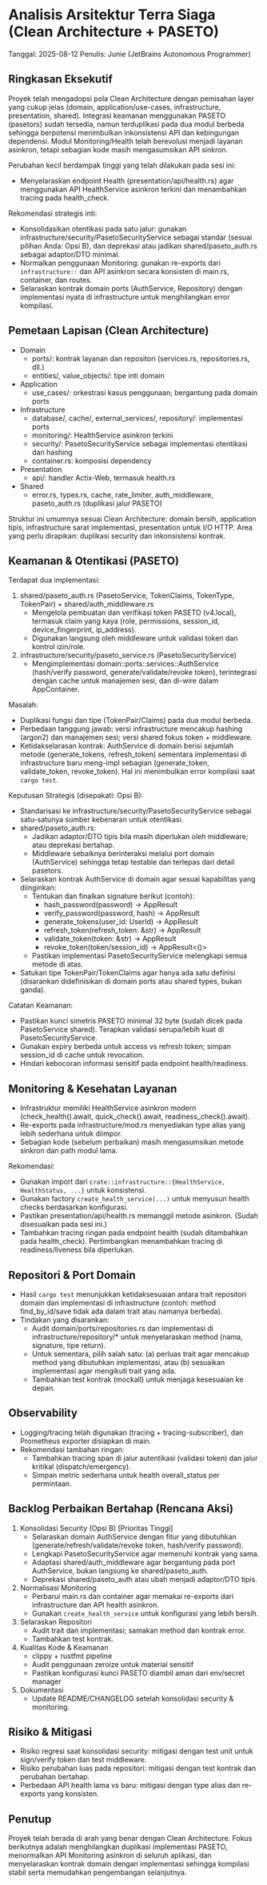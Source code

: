 # Analisis Arsitektur Terra Siaga (Clean Architecture + PASETO)

Tanggal: 2025-08-12
Penulis: Junie (JetBrains Autonomous Programmer)

## Ringkasan Eksekutif
Proyek telah mengadopsi pola Clean Architecture dengan pemisahan layer yang cukup jelas (domain, application/use-cases, infrastructure, presentation, shared). Integrasi keamanan menggunakan PASETO (pasetors) sudah tersedia, namun terduplikasi pada dua modul berbeda sehingga berpotensi menimbulkan inkonsistensi API dan kebingungan dependensi. Modul Monitoring/Health telah berevolusi menjadi layanan asinkron, tetapi sebagian kode masih mengasumsikan API sinkron.

Perubahan kecil berdampak tinggi yang telah dilakukan pada sesi ini:
- Menyelaraskan endpoint Health (presentation/api/health.rs) agar menggunakan API HealthService asinkron terkini dan menambahkan tracing pada health_check.

Rekomendasi strategis inti:
- Konsolidasikan otentikasi pada satu jalur: gunakan infrastructure/security/PasetoSecurityService sebagai standar (sesuai pilihan Anda: Opsi B), dan deprekasi atau jadikan shared/paseto_auth.rs sebagai adaptor/DTO minimal.
- Normalkan penggunaan Monitoring: gunakan re-exports dari `infrastructure::` dan API asinkron secara konsisten di main.rs, container, dan routes.
- Selaraskan kontrak domain ports (AuthService, Repository) dengan implementasi nyata di infrastructure untuk menghilangkan error kompilasi.

## Pemetaan Lapisan (Clean Architecture)
- Domain
  - ports/: kontrak layanan dan repositori (services.rs, repositories.rs, dll.)
  - entities/, value_objects/: tipe inti domain
- Application
  - use_cases/: orkestrasi kasus penggunaan; bergantung pada domain ports
- Infrastructure
  - database/, cache/, external_services/, repository/: implementasi ports
  - monitoring/: HealthService asinkron terkini
  - security/: PasetoSecurityService sebagai implementasi otentikasi dan hashing
  - container.rs: komposisi dependency
- Presentation
  - api/: handler Actix-Web, termasuk health.rs
- Shared
  - error.rs, types.rs, cache, rate_limiter, auth_middleware, paseto_auth.rs (duplikasi jalur PASETO)

Struktur ini umumnya sesuai Clean Architecture: domain bersih, application tipis, infrastructure sarat implementasi, presentation untuk I/O HTTP. Area yang perlu dirapikan: duplikasi security dan inkonsistensi kontrak.

## Keamanan & Otentikasi (PASETO)
Terdapat dua implementasi:
1) shared/paseto_auth.rs (PasetoService, TokenClaims, TokenType, TokenPair) + shared/auth_middleware.rs
   - Mengelola pembuatan dan verifikasi token PASETO (v4.local), termasuk claim yang kaya (role, permissions, session_id, device_fingerprint, ip_address).
   - Digunakan langsung oleh middleware untuk validasi token dan kontrol izin/role.
2) infrastructure/security/paseto_service.rs (PasetoSecurityService)
   - Mengimplementasi domain::ports::services::AuthService (hash/verify password, generate/validate/revoke token), terintegrasi dengan cache untuk manajemen sesi, dan di-wire dalam AppContainer.

Masalah:
- Duplikasi fungsi dan tipe (TokenPair/Claims) pada dua modul berbeda.
- Perbedaan tanggung jawab: versi infrastructure mencakup hashing (argon2) dan manajemen sesi; versi shared fokus token + middleware.
- Ketidakselarasan kontrak: AuthService di domain berisi sejumlah metode (generate_tokens, refresh_token) sementara implementasi di infrastructure baru meng-impl sebagian (generate_token, validate_token, revoke_token). Hal ini menimbulkan error kompilasi saat `cargo test`.

Keputusan Strategis (disepakati: Opsi B):
- Standarisasi ke infrastructure/security/PasetoSecurityService sebagai satu-satunya sumber kebenaran untuk otentikasi.
- shared/paseto_auth.rs:
  - Jadikan adaptor/DTO tipis bila masih diperlukan oleh middleware; atau deprekasi bertahap.
  - Middleware sebaiknya berinteraksi melalui port domain (AuthService) sehingga tetap testable dan terlepas dari detail pasetors.
- Selaraskan kontrak AuthService di domain agar sesuai kapabilitas yang diinginkan:
  - Tentukan dan finalkan signature berikut (contoh):
    - hash_password(password) -> AppResult<String>
    - verify_password(password, hash) -> AppResult<bool>
    - generate_tokens(user_id: UserId) -> AppResult<TokenPair>
    - refresh_token(refresh_token: &str) -> AppResult<TokenPair>
    - validate_token(token: &str) -> AppResult<UserId atau Claims>
    - revoke_token(token/session_id) -> AppResult<()>
  - Pastikan implementasi PasetoSecurityService melengkapi semua metode di atas.
- Satukan tipe TokenPair/TokenClaims agar hanya ada satu definisi (disarankan didefinisikan di domain ports atau shared types, bukan ganda).

Catatan Keamanan:
- Pastikan kunci simetris PASETO minimal 32 byte (sudah dicek pada PasetoService shared). Terapkan validasi serupa/lebih kuat di PasetoSecurityService.
- Gunakan expiry berbeda untuk access vs refresh token; simpan session_id di cache untuk revocation.
- Hindari kebocoran informasi sensitif pada endpoint health/readiness.

## Monitoring & Kesehatan Layanan
- Infrastruktur memiliki HealthService asinkron modern (check_health().await, quick_check().await, readiness_check().await).
- Re-exports pada infrastructure/mod.rs menyediakan type alias yang lebih sederhana untuk diimpor.
- Sebagian kode (sebelum perbaikan) masih mengasumsikan metode sinkron dan path modul lama.

Rekomendasi:
- Gunakan import dari `crate::infrastructure::{HealthService, HealthStatus, ...}` untuk konsistensi.
- Gunakan factory `create_health_service(...)` untuk menyusun health checks berdasarkan konfigurasi.
- Pastikan presentation/api/health.rs memanggil metode asinkron. (Sudah disesuaikan pada sesi ini.)
- Tambahkan tracing ringan pada endpoint health (sudah ditambahkan pada health_check). Pertimbangkan menambahkan tracing di readiness/liveness bila diperlukan.

## Repositori & Port Domain
- Hasil `cargo test` menunjukkan ketidaksesuaian antara trait repositori domain dan implementasi di infrastructure (contoh: method find_by_id/save tidak ada dalam trait atau namanya berbeda).
- Tindakan yang disarankan:
  - Audit domain/ports/repositories.rs dan implementasi di infrastructure/repository/* untuk menyelaraskan method (nama, signature, tipe return).
  - Untuk sementara, pilih salah satu: (a) perluas trait agar mencakup method yang dibutuhkan implementasi, atau (b) sesuaikan implementasi agar mengikuti trait yang ada.
  - Tambahkan test kontrak (mockall) untuk menjaga kesesuaian ke depan.

## Observability
- Logging/tracing telah digunakan (tracing + tracing-subscriber), dan Prometheus exporter disiapkan di main.
- Rekomendasi tambahan ringan:
  - Tambahkan tracing span di jalur autentikasi (validasi token) dan jalur kritikal (dispatch/emergency). 
  - Simpan metric sederhana untuk health overall_status per permintaan.

## Backlog Perbaikan Bertahap (Rencana Aksi)
1) Konsolidasi Security (Opsi B) [Prioritas Tinggi]
   - Selaraskan domain AuthService dengan fitur yang dibutuhkan (generate/refresh/validate/revoke token, hash/verify password).
   - Lengkapi PasetoSecurityService agar memenuhi kontrak yang sama.
   - Adaptasi shared/auth_middleware agar bergantung pada port AuthService, bukan langsung ke shared/paseto_auth.
   - Deprekasi shared/paseto_auth atau ubah menjadi adaptor/DTO tipis.
2) Normalisasi Monitoring
   - Perbarui main.rs dan container agar memakai re-exports dari infrastructure dan API health asinkron.
   - Gunakan `create_health_service` untuk konfigurasi yang lebih bersih.
3) Selaraskan Repositori
   - Audit trait dan implementasi; samakan method dan kontrak error.
   - Tambahkan test kontrak.
4) Kualitas Kode & Keamanan
   - clippy + rustfmt pipeline
   - Audit penggunaan zeroize untuk material sensitif
   - Pastikan konfigurasi kunci PASETO diambil aman dari env/secret manager
5) Dokumentasi
   - Update README/CHANGELOG setelah konsolidasi security & monitoring.

## Risiko & Mitigasi
- Risiko regresi saat konsolidasi security: mitigasi dengan test unit untuk sign/verify token dan test middleware.
- Risiko perubahan luas pada repositori: mitigasi dengan test kontrak dan perubahan bertahap.
- Perbedaan API health lama vs baru: mitigasi dengan type alias dan re-exports yang konsisten.

## Penutup
Proyek telah berada di arah yang benar dengan Clean Architecture. Fokus berikutnya adalah menghilangkan duplikasi implementasi PASETO, menormalkan API Monitoring asinkron di seluruh aplikasi, dan menyelaraskan kontrak domain dengan implementasi sehingga kompilasi stabil serta memudahkan pengembangan selanjutnya.
